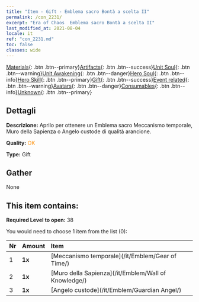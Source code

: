 ```yaml
---
title: "Item - Gift - Emblema sacro Bontà a scelta II"
permalink: /con_2231/
excerpt: "Era of Chaos  Emblema sacro Bontà a scelta II"
last_modified_at: 2021-08-04
locale: it
ref: "con_2231.md"
toc: false
classes: wide
---
```

 [Materials](/ItemsIT/){: .btn .btn--primary}[Artifacts](/ItemsIT/Artifacts/){: .btn .btn--success}[Unit Soul](/ItemsIT/UnitSoul/){: .btn .btn--warning}[Unit Awakening](/ItemsIT/UnitAwakening/){: .btn .btn--danger}[Hero Soul](/ItemsIT/HeroSoul/){: .btn .btn--info}[Hero Skill](/ItemsIT/HeroSkill/){: .btn .btn--primary}[Gift](/ItemsIT/Gift/){: .btn .btn--success}[Event related](/ItemsIT/Events/){: .btn .btn--warning}[Avatars](/ItemsIT/Avatars/){: .btn .btn--danger}[Consumables](/ItemsIT/Consumables/){: .btn .btn--info}[Unknown](/ItemsIT/Unknown/){: .btn .btn--primary}

## Dettagli
 **Descrizione:** Aprilo per ottenere un Emblema sacro Meccanismo temporale, Muro della Sapienza o Angelo custode di qualità arancione.

 **Quality:** <span style="color: #FF8C00">OK</span>

 **Type:** Gift

## Gather

  None

## This item contains:

 **Required Level to open:** 38

 You would need to choose 1 item from the list (0):

  | Nr | Amount |     Item    |
  |:---|:-------|:------------|
  | 1 |  **1x** | [Meccanismo temporale](/it/Emblem/Gear of Time/) |  | 
  | 2 |  **1x** | [Muro della Sapienza](/it/Emblem/Wall of Knowledge/) |  | 
  | 3 |  **1x** | [Angelo custode](/it/Emblem/Guardian Angel/) |  | 
